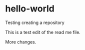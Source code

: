 # hello-world
Testing creating a repository

This is a test edit of the read me file. 

More changes. 
